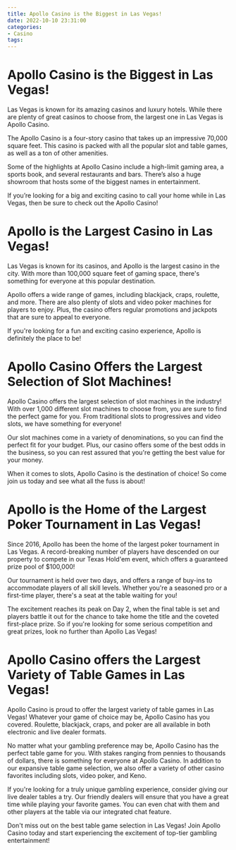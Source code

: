 ```yaml
---
title: Apollo Casino is the Biggest in Las Vegas!
date: 2022-10-10 23:31:00
categories:
- Casino
tags:
---
```



#  Apollo Casino is the Biggest in Las Vegas!

Las Vegas is known for its amazing casinos and luxury hotels. While there are plenty of great casinos to choose from, the largest one in Las Vegas is Apollo Casino.

The Apollo Casino is a four-story casino that takes up an impressive 70,000 square feet. This casino is packed with all the popular slot and table games, as well as a ton of other amenities.

Some of the highlights at Apollo Casino include a high-limit gaming area, a sports book, and several restaurants and bars. There’s also a huge showroom that hosts some of the biggest names in entertainment.

If you’re looking for a big and exciting casino to call your home while in Las Vegas, then be sure to check out the Apollo Casino!

#  Apollo is the Largest Casino in Las Vegas!

Las Vegas is known for its casinos, and Apollo is the largest casino in the city. With more than 100,000 square feet of gaming space, there's something for everyone at this popular destination.

Apollo offers a wide range of games, including blackjack, craps, roulette, and more. There are also plenty of slots and video poker machines for players to enjoy. Plus, the casino offers regular promotions and jackpots that are sure to appeal to everyone.

If you're looking for a fun and exciting casino experience, Apollo is definitely the place to be!

#  Apollo Casino Offers the Largest Selection of Slot Machines!

Apollo Casino offers the largest selection of slot machines in the industry! With over 1,000 different slot machines to choose from, you are sure to find the perfect game for you. From traditional slots to progressives and video slots, we have something for everyone!

Our slot machines come in a variety of denominations, so you can find the perfect fit for your budget. Plus, our casino offers some of the best odds in the business, so you can rest assured that you're getting the best value for your money.

When it comes to slots, Apollo Casino is the destination of choice! So come join us today and see what all the fuss is about!

#  Apollo is the Home of the Largest Poker Tournament in Las Vegas!

Since 2016, Apollo has been the home of the largest poker tournament in Las Vegas. A record-breaking number of players have descended on our property to compete in our Texas Hold'em event, which offers a guaranteed prize pool of $100,000!

Our tournament is held over two days, and offers a range of buy-ins to accommodate players of all skill levels. Whether you're a seasoned pro or a first-time player, there's a seat at the table waiting for you!

The excitement reaches its peak on Day 2, when the final table is set and players battle it out for the chance to take home the title and the coveted first-place prize. So if you're looking for some serious competition and great prizes, look no further than Apollo Las Vegas!

#  Apollo Casino offers the Largest Variety of Table Games in Las Vegas!

Apollo Casino is proud to offer the largest variety of table games in Las Vegas! Whatever your game of choice may be, Apollo Casino has you covered. Roulette, blackjack, craps, and poker are all available in both electronic and live dealer formats.

No matter what your gambling preference may be, Apollo Casino has the perfect table game for you. With stakes ranging from pennies to thousands of dollars, there is something for everyone at Apollo Casino. In addition to our expansive table game selection, we also offer a variety of other casino favorites including slots, video poker, and Keno.

If you're looking for a truly unique gambling experience, consider giving our live dealer tables a try. Our friendly dealers will ensure that you have a great time while playing your favorite games. You can even chat with them and other players at the table via our integrated chat feature.

Don't miss out on the best table game selection in Las Vegas! Join Apollo Casino today and start experiencing the excitement of top-tier gambling entertainment!